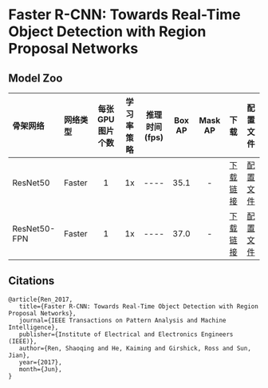 # Faster R-CNN: Towards Real-Time Object Detection with Region Proposal Networks

## Model Zoo

| 骨架网络             | 网络类型       | 每张GPU图片个数 | 学习率策略 |推理时间(fps) | Box AP | Mask AP |                           下载                          | 配置文件 |
| :------------------- | :------------- | :-----: | :-----: | :------------: | :-----: | :-----: | :-----------------------------------------------------: | :-----: |
| ResNet50             | Faster         |    1    |   1x    |     ----     |  35.1  |    -    | [下载链接](https://paddlemodels.bj.bcebos.com/object_detection/dygraph/faster_rcnn_r50_1x_coco.pdparams) | [配置文件](https://github.com/PaddlePaddle/PaddleDetection/tree/dygraph/configs/faster_rcnn_r50_1x_coco.yml) |
| ResNet50-FPN         | Faster         |    1    |   1x    |     ----     |  37.0  |    -    | [下载链接](https://paddlemodels.bj.bcebos.com/object_detection/dygraph/faster_rcnn_r50_fpn_1x_coco.pdparams) | [配置文件](https://github.com/PaddlePaddle/PaddleDetection/tree/dygraph/configs/faster_rcnn_r50_fpn_1x_coco.yml) |

## Citations
```
@article{Ren_2017,
   title={Faster R-CNN: Towards Real-Time Object Detection with Region Proposal Networks},
   journal={IEEE Transactions on Pattern Analysis and Machine Intelligence},
   publisher={Institute of Electrical and Electronics Engineers (IEEE)},
   author={Ren, Shaoqing and He, Kaiming and Girshick, Ross and Sun, Jian},
   year={2017},
   month={Jun},
}
```
